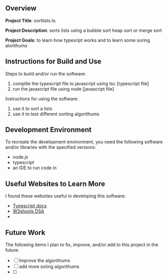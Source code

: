 ## Overview

**Project Title**: sortlists.ts

**Project Description**: sorts lists using a bubble sort heap sort or merge sort

**Project Goals**: to learn how typesript works and to learn some soring alorithums

## Instructions for Build and Use

Steps to build and/or run the software:

1. complile the typescript file to javascript using tsc [typescript file]
2. run the javascript file using node [javascript file]

Instructions for using the software:

1. use it to sort a lists
2. use it to test different sorting algorithums

## Development Environment 

To recreate the development environment, you need the following software and/or libraries with the specified versions:

* node.js
* typescript
* an IDE to run code in  

## Useful Websites to Learn More

I found these websites useful in developing this software:

* [Typescript docs](https://www.typescriptlang.org/docs/)
* [W3shools DSA](https://www.w3schools.com/dsa/)
*

## Future Work

The following items I plan to fix, improve, and/or add to this project in the future:

* [ ] Improve the algorithums 
* [ ] add more soting algorithums
* [ ]
